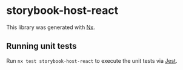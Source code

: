 # storybook-host-react

This library was generated with [Nx](https://nx.dev).

## Running unit tests

Run `nx test storybook-host-react` to execute the unit tests via [Jest](https://jestjs.io).
